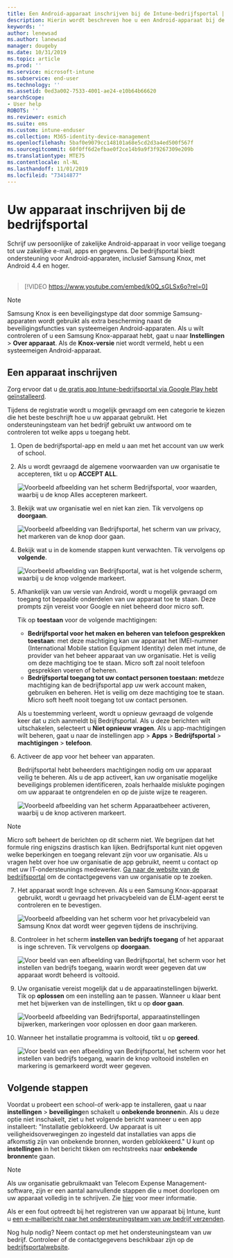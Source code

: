 ```yaml
---
title: Een Android-apparaat inschrijven bij de Intune-bedrijfsportal | Microsoft Docs
description: Hierin wordt beschreven hoe u een Android-apparaat bij de Intune-bedrijfsportal kunt inschrijven
keywords: ''
author: lenewsad
ms.author: lanewsad
manager: dougeby
ms.date: 10/31/2019
ms.topic: article
ms.prod: ''
ms.service: microsoft-intune
ms.subservice: end-user
ms.technology: ''
ms.assetid: 0ed3a002-7533-4001-ae24-e10b64b66620
searchScope:
- User help
ROBOTS: ''
ms.reviewer: esmich
ms.suite: ems
ms.custom: intune-enduser
ms.collection: M365-identity-device-management
ms.openlocfilehash: 5baf0e9079cc148101a68e5cd2d3a4ed500f567f
ms.sourcegitcommit: 60f0ff6d2efbae0f2ce14b9a9f3f9267309e209b
ms.translationtype: MTE75
ms.contentlocale: nl-NL
ms.lasthandoff: 11/01/2019
ms.locfileid: "73414877"
---
```

# <a name="enroll-your-device-with-company-portal"></a>Uw apparaat inschrijven bij de bedrijfsportal  
Schrijf uw persoonlijke of zakelijke Android-apparaat in voor veilige toegang tot uw zakelijke e-mail, apps en gegevens. De bedrijfsportal biedt ondersteuning voor Android-apparaten, inclusief Samsung Knox, met Android 4.4 en hoger.  
</br>
> [!VIDEO https://www.youtube.com/embed/k0Q_sGLSx6o?rel=0]

> [!NOTE]
> Samsung Knox is een beveiligingstype dat door sommige Samsung-apparaten wordt gebruikt als extra bescherming naast de beveiligingsfuncties van systeemeigen Android-apparaten. Als u wilt controleren of u een Samsung Knox-apparaat hebt, gaat u naar **Instellingen** > **Over apparaat**. Als de **Knox-versie** niet wordt vermeld, hebt u een systeemeigen Android-apparaat.

## <a name="enroll-device"></a>Een apparaat inschrijven  
Zorg ervoor dat u [de gratis app Intune-bedrijfsportal via Google Play hebt geïnstalleerd](https://play.google.com/store/apps/details?id=com.microsoft.windowsintune.companyportal). 

Tijdens de registratie wordt u mogelijk gevraagd om een categorie te kiezen die het beste beschrijft hoe u uw apparaat gebruikt. Het ondersteuningsteam van het bedrijf gebruikt uw antwoord om te controleren tot welke apps u toegang hebt.  

1. Open de bedrijfsportal-app en meld u aan met het account van uw werk of school.  

2. Als u wordt gevraagd de algemene voorwaarden van uw organisatie te accepteren, tikt u op **ACCEPT ALL**.  

   ![Voorbeeld afbeelding van het scherm Bedrijfsportal, voor waarden, waarbij u de knop Alles accepteren markeert.](./media/accept-terms-1911.png)  


3. Bekijk wat uw organisatie wel en niet kan zien. Tik vervolgens op **doorgaan**.


    ![Voorbeeld afbeelding van Bedrijfsportal, het scherm van uw privacy, het markeren van de knop door gaan.](./media/android-privacy-screen-1911.png)  
4. Bekijk wat u in de komende stappen kunt verwachten. Tik vervolgens op **volgende**.  

    ![Voorbeeld afbeelding van Bedrijfsportal, wat is het volgende scherm, waarbij u de knop volgende markeert.](./media/android-whats-next-1911.png)  


5. Afhankelijk van uw versie van Android, wordt u mogelijk gevraagd om toegang tot bepaalde onderdelen van uw apparaat toe te staan. Deze prompts zijn vereist voor Google en niet beheerd door micro soft.  

    Tik op **toestaan** voor de volgende machtigingen:  
    * **Bedrijfsportal voor het maken en beheren van telefoon gesprekken toestaan**: met deze machtiging kan uw apparaat het IMEI-nummer (International Mobile station Equipment Identity) delen met intune, de provider van het beheer apparaat van uw organisatie. Het is veilig om deze machtiging toe te staan. Micro soft zal nooit telefoon gesprekken voeren of beheren.  
    * **Bedrijfsportal toegang tot uw contact personen toestaan: met**deze machtiging kan de bedrijfsportal app uw werk account maken, gebruiken en beheren.  Het is veilig om deze machtiging toe te staan. Micro soft heeft nooit toegang tot uw contact personen. 

    Als u toestemming verleent, wordt u opnieuw gevraagd de volgende keer dat u zich aanmeldt bij Bedrijfsportal. Als u deze berichten wilt uitschakelen, selecteert u **Niet opnieuw vragen**. Als u app-machtigingen wilt beheren, gaat u naar de instellingen app > **Apps** > **Bedrijfsportal** > **machtigingen** > **telefoon**.  

6. Activeer de app voor het beheer van apparaten. 

    Bedrijfsportal hebt beheerders machtigingen nodig om uw apparaat veilig te beheren. Als u de app activeert, kan uw organisatie mogelijke beveiligings problemen identificeren, zoals herhaalde mislukte pogingen om uw apparaat te ontgrendelen en op de juiste wijze te reageren.  

    ![Voorbeeld afbeelding van het scherm Apparaatbeheer activeren, waarbij u de knop activeren markeert.](./media/activate-device-administrator-1911.png)  

> [!NOTE]
> Micro soft beheert de berichten op dit scherm niet. We begrijpen dat het formule ring enigszins drastisch kan lijken. Bedrijfsportal kunt niet opgeven welke beperkingen en toegang relevant zijn voor uw organisatie. Als u vragen hebt over hoe uw organisatie de app gebruikt, neemt u contact op met uw IT-ondersteunings medewerker. [Ga naar de website van de bedrijfsportal](https://go.microsoft.com/fwlink/?linkid=2010980) om de contactgegevens van uw organisatie op te zoeken.  


7. Het apparaat wordt Inge schreven. Als u een Samsung Knox-apparaat gebruikt, wordt u gevraagd het privacybeleid van de ELM-agent eerst te controleren en te bevestigen.   

    ![Voorbeeld afbeelding van het scherm voor het privacybeleid van Samsung Knox dat wordt weer gegeven tijdens de inschrijving.](./media/and-enroll-7-knox-privacy-policy.png)  

8. Controleer in het scherm **instellen van bedrijfs toegang** of het apparaat is inge schreven. Tik vervolgens op **doorgaan**.  

    ![Voor beeld van een afbeelding van Bedrijfsportal, het scherm voor het instellen van bedrijfs toegang, waarin wordt weer gegeven dat uw apparaat wordt beheerd is voltooid.](./media/update-settings-1911.png)  

9. Uw organisatie vereist mogelijk dat u de apparaatinstellingen bijwerkt. Tik op **oplossen** om een instelling aan te passen. Wanneer u klaar bent met het bijwerken van de instellingen, tikt u op **door gaan**.  

   ![Voorbeeld afbeelding van Bedrijfsportal, apparaatinstellingen bijwerken, markeringen voor oplossen en door gaan markeren.](./media/resolve-settings-1911.png)  

10. Wanneer het installatie programma is voltooid, tikt u op **gereed**.    

    ![Voor beeld van een afbeelding van Bedrijfsportal, het scherm voor het instellen van bedrijfs toegang, waarin de knop voltooid instellen en markering is gemarkeerd wordt weer gegeven.](./media/android-enrollment-done-1911.png) 

## <a name="next-steps"></a>Volgende stappen  

Voordat u probeert een school-of werk-app te installeren, gaat u naar **instellingen** > **beveiliging**en schakelt u **onbekende bronnen**in. Als u deze optie niet inschakelt, ziet u het volgende bericht wanneer u een app installeert: "Installatie geblokkeerd. Uw apparaat is uit veiligheidsoverwegingen zo ingesteld dat installaties van apps die afkomstig zijn van onbekende bronnen, worden geblokkeerd." U kunt op **instellingen** in het bericht tikken om rechtstreeks naar **onbekende bronnen**te gaan.  

> [!Note]
> Als uw organisatie gebruikmaakt van Telecom Expense Management-software, zijn er een aantal aanvullende stappen die u moet doorlopen om uw apparaat volledig in te schrijven. Zie [hier](enroll-your-device-with-telecom-expense-management-android.md) voor meer informatie.

Als er een fout optreedt bij het registreren van uw apparaat bij Intune, kunt u [een e-mailbericht naar het ondersteuningsteam van uw bedrijf verzenden](send-logs-to-your-it-admin-by-email-android.md).  

Nog hulp nodig? Neem contact op met het ondersteuningsteam van uw bedrijf. Controleer of de contactgegevens beschikbaar zijn op de [bedrijfsportalwebsite](https://go.microsoft.com/fwlink/?linkid=2010980).  